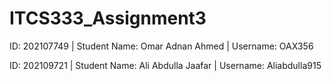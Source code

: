 # ITCS333_Assignment3

ID: 202107749 | Student Name: Omar Adnan Ahmed | Username: OAX356

ID: 202109721 | Student Name: Ali Abdulla Jaafar | Username: Aliabdulla915
